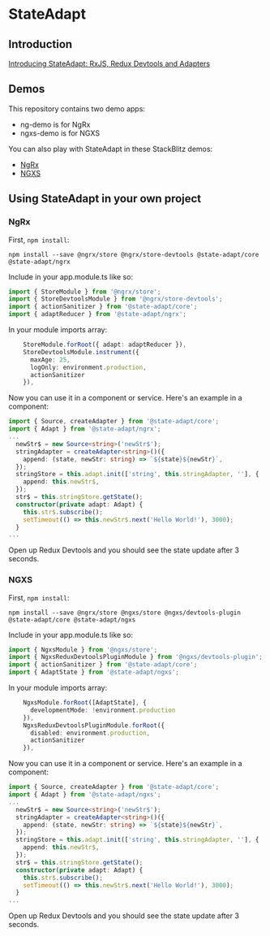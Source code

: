 # StateAdapt

## Introduction

[Introducing StateAdapt: RxJS, Redux Devtools and Adapters](https://medium.com/@m3po22/rxjs-redux-devtools-introducing-ngrx-adapt-8520094e21b6)

## Demos

This repository contains two demo apps:

- ng-demo is for NgRx
- ngxs-demo is for NGXS

You can also play with StateAdapt in these StackBlitz demos:

- [NgRx](https://stackblitz.com/edit/state-adapt-ngrx?file=src/app/app.component.ts)
- [NGXS](https://stackblitz.com/edit/state-adapt-ngxs?file=src/app/app.component.ts)

## Using StateAdapt in your own project

### NgRx

First, `npm install`:

```
npm install --save @ngrx/store @ngrx/store-devtools @state-adapt/core @state-adapt/ngrx
```

Include in your app.module.ts like so:

```typescript
import { StoreModule } from '@ngrx/store';
import { StoreDevtoolsModule } from '@ngrx/store-devtools';
import { actionSanitizer } from '@state-adapt/core';
import { adaptReducer } from '@state-adapt/ngrx';
```

In your module imports array:

```typescript
    StoreModule.forRoot({ adapt: adaptReducer }),
    StoreDevtoolsModule.instrument({
      maxAge: 25,
      logOnly: environment.production,
      actionSanitizer
    }),
```

Now you can use it in a component or service. Here's an example in a component:

```typescript
import { Source, createAdapter } from '@state-adapt/core';
import { Adapt } from '@state-adapt/ngrx';
...
  newStr$ = new Source<string>('newStr$');
  stringAdapter = createAdapter<string>()({
    append: (state, newStr: string) => `${state}${newStr}`,
  });
  stringStore = this.adapt.init(['string', this.stringAdapter, ''], {
    append: this.newStr$,
  });
  str$ = this.stringStore.getState();
  constructor(private adapt: Adapt) {
    this.str$.subscribe();
    setTimeout(() => this.newStr$.next('Hello World!'), 3000);
  }
...
```

Open up Redux Devtools and you should see the state update after 3 seconds.

### NGXS

First, `npm install`:

```
npm install --save @ngrx/store @ngxs/store @ngxs/devtools-plugin @state-adapt/core @state-adapt/ngxs
```

Include in your app.module.ts like so:

```typescript
import { NgxsModule } from '@ngxs/store';
import { NgxsReduxDevtoolsPluginModule } from '@ngxs/devtools-plugin';
import { actionSanitizer } from '@state-adapt/core';
import { AdaptState } from '@state-adapt/ngxs';
```

In your module imports array:

```typescript
    NgxsModule.forRoot([AdaptState], {
      developmentMode: !environment.production
    }),
    NgxsReduxDevtoolsPluginModule.forRoot({
      disabled: environment.production,
      actionSanitizer
    }),
```

Now you can use it in a component or service. Here's an example in a component:

```typescript
import { Source, createAdapter } from '@state-adapt/core';
import { Adapt } from '@state-adapt/ngxs';
...
  newStr$ = new Source<string>('newStr$');
  stringAdapter = createAdapter<string>()({
    append: (state, newStr: string) => `${state}${newStr}`,
  });
  stringStore = this.adapt.init(['string', this.stringAdapter, ''], {
    append: this.newStr$,
  });
  str$ = this.stringStore.getState();
  constructor(private adapt: Adapt) {
    this.str$.subscribe();
    setTimeout(() => this.newStr$.next('Hello World!'), 3000);
  }
...
```

Open up Redux Devtools and you should see the state update after 3 seconds.
